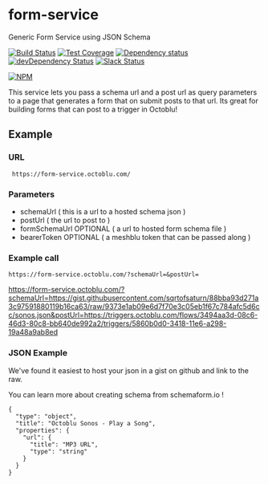 # form-service
Generic Form Service using JSON Schema

[![Build Status](https://travis-ci.org/octoblu/form-service.svg?branch=master)](https://travis-ci.org/octoblu/form-service)
[![Test Coverage](https://codecov.io/gh/octoblu/form-service/branch/master/graph/badge.svg)](https://codecov.io/gh/octoblu/form-service)
[![Dependency status](http://img.shields.io/david/octoblu/form-service.svg?style=flat)](https://david-dm.org/octoblu/form-service)
[![devDependency Status](http://img.shields.io/david/dev/octoblu/form-service.svg?style=flat)](https://david-dm.org/octoblu/form-service#info=devDependencies)
[![Slack Status](http://community-slack.octoblu.com/badge.svg)](http://community-slack.octoblu.com)

[![NPM](https://nodei.co/npm/form-service.svg?style=flat)](https://npmjs.org/package/form-service)

This service lets you pass a schema url and a post url as query parameters to a page that generates a form that on submit posts to that url. Its great for building forms that can post to a trigger in Octoblu!

## Example

### URL
```
 https://form-service.octoblu.com/
```

### Parameters
- schemaUrl ( this is a url to a hosted schema json )
- postUrl ( the url to post to )
- formSchemaUrl OPTIONAL ( a url to hosted form schema file )
- bearerToken OPTIONAL ( a meshblu token that can be passed along )

### Example call

```
https://form-service.octoblu.com/?schemaUrl=&postUrl=
```

https://form-service.octoblu.com/?schemaUrl=https://gist.githubusercontent.com/sqrtofsaturn/88bba93d271a3c97591880119b16ca63/raw/9373e1ab09e6d7f70e3c05eb1f67c784afc5d6cc/sonos.json&postUrl=https://triggers.octoblu.com/flows/3494aa3d-08c6-46d3-80c8-bb640de992a2/triggers/5860b0d0-3418-11e6-a298-19a48a9ab8ed

### JSON Example

We've found it easiest to host your json in a gist on github and link to the raw.

You can learn more about creating schema from schemaform.io !

```
{
  "type": "object",
  "title": "Octoblu Sonos - Play a Song",
  "properties": {
    "url": {
      "title": "MP3 URL",
      "type": "string"
    }
  }
}
```
